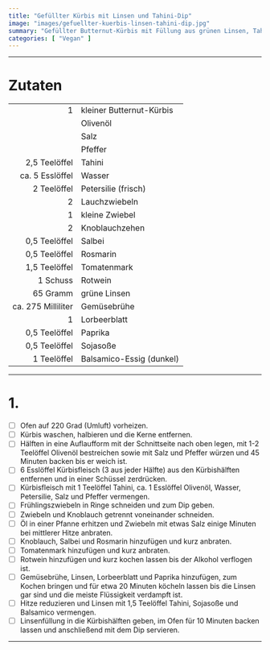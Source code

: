 ```yaml
---
title: "Gefüllter Kürbis mit Linsen und Tahini-Dip"
image: "images/gefuellter-kuerbis-linsen-tahini-dip.jpg"
summary: "Gefüllter Butternut-Kürbis mit Füllung aus grünen Linsen, Tahini und Sojasoße mit einem Kürbis-Tahini-Dip"
categories: [ "Vegan" ]
---
```


---

# Zutaten

|                    |                          |
|-------------------:|:-------------------------|
|                  1 | kleiner Butternut-Kürbis |
|                    | Olivenöl                 |
|                    | Salz                     |
|                    | Pfeffer                  |
|      2,5 Teelöffel | Tahini                   |
|    ca. 5 Esslöffel | Wasser                   |
|        2 Teelöffel | Petersilie (frisch)      |
|                  2 | Lauchzwiebeln            |
|                  1 | kleine Zwiebel           |
|                  2 | Knoblauchzehen           |
|      0,5 Teelöffel | Salbei                   |
|      0,5 Teelöffel | Rosmarin                 |
|      1,5 Teelöffel | Tomatenmark              |
|           1 Schuss | Rotwein                  |
|           65 Gramm | grüne Linsen             |
| ca. 275 Milliliter | Gemüsebrühe              |
|                  1 | Lorbeerblatt             |
|      0,5 Teelöffel | Paprika                  |
|      0,5 Teelöffel | Sojasoße                 |
|        1 Teelöffel | Balsamico-Essig (dunkel) |

---

# 1.

- [ ] Ofen auf 220 Grad (Umluft) vorheizen.
- [ ] Kürbis waschen, halbieren und die Kerne entfernen.
- [ ] Hälften in eine Auflaufform mit der Schnittseite nach oben legen, mit 1-2 Teelöffel Olivenöl bestreichen sowie mit
  Salz und Pfeffer würzen und 45 Minuten backen bis er weich ist.
- [ ] 6 Esslöffel Kürbisfleisch (3 aus jeder Hälfte) aus den Kürbishälften entfernen und in einer Schüssel zerdrücken.
- [ ] Kürbisfleisch mit 1 Teelöffel Tahini, ca. 1 Esslöffel Olivenöl, Wasser, Petersilie, Salz und Pfeffer vermengen.
- [ ] Frühlingszwiebeln in Ringe schneiden und zum Dip geben.
- [ ] Zwiebeln und Knoblauch getrennt voneinander schneiden.
- [ ] Öl in einer Pfanne erhitzen und Zwiebeln mit etwas Salz einige Minuten bei mittlerer Hitze anbraten.
- [ ] Knoblauch, Salbei und Rosmarin hinzufügen und kurz anbraten.
- [ ] Tomatenmark hinzufügen und kurz anbraten.
- [ ] Rotwein hinzufügen und kurz kochen lassen bis der Alkohol verflogen ist.
- [ ] Gemüsebrühe, Linsen, Lorbeerblatt und Paprika hinzufügen, zum Kochen bringen und für etwa 20 Minuten köcheln
  lassen bis die Linsen gar sind und die meiste Flüssigkeit verdampft ist.
- [ ] Hitze reduzieren und Linsen mit 1,5 Teelöffel Tahini, Sojasoße und Balsamico vermengen.
- [ ] Linsenfüllung in die Kürbishälften geben, im Ofen für 10 Minuten backen lassen und anschließend mit dem Dip
  servieren.

---
